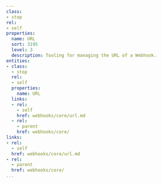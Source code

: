 ```yaml
---
class:
- stop
rel:
- self
properties:
  name: URL
  sort: 3195
  level: 3
  description: Tooling for managing the URL of a Webhook.
entities:
- class:
  - stop
  rel:
  - self
  properties:
    name: URL
  links:
  - rel:
    - self
    href: webhooks/core/url.md
  - rel:
    - parent
    href: webhooks/core/
links:
- rel:
  - self
  href: webhooks/core/url.md
- rel:
  - parent
  href: webhooks/core/
...
```

